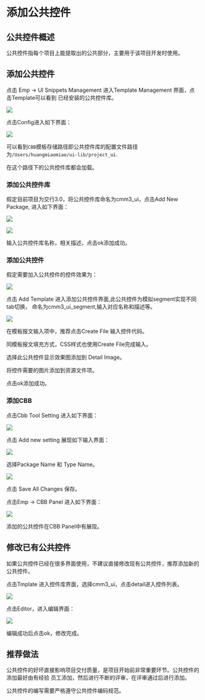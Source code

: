 # 添加公共控件

## 公共控件概述

公共控件指每个项目上能提取出的公共部分，主要用于该项目开发时使用。

## 添加公共控件

点击 Emp -> UI Snippets Management 进入Template Management 界面，点击Template可以看到
已经安装的公共控件库。

![](../images/public_ui_add1.png)

点击Config进入如下界面：

![](../images/basic_ui_add11.png)

可以看到`CBB`模板存储路径即公共控件库的配置文件路径为`/Users/huangmiaomiao/ui-lib/project_ui`.

在这个路径下的公共控件库都会加载。

### 添加公共控件库

假定目前项目为交行3.0，将公共控件库命名为cmm3_ui，点击Add New Package, 进入如下界面：

![](../images/public_ui_add2.png)

![](../images/public_ui_add3.png)

输入公共控件库名称，相关描述，点击ok添加成功。

### 添加公共控件

假定需要加入公共控件的控件效果为：

![](../images/public_ui_add4.png)

点击 Add Template 进入添加公共控件界面,此公共控件为模拟segment实现不同tab切换，
命名为cmm3_ui_segment,输入对应名称和描述等。

![](../images/public_ui_add5.png)

在模板报文输入项中，推荐点击Create File 输入控件代码。

同模板报文填充方式，CSS样式也使用Create File完成输入。

选择此公共控件显示效果图添加到 Detail Image。

将控件需要的图片添加到资源文件项。

点击ok添加成功。

### 添加CBB

点击Cbb Tool Setting 进入如下界面：

![](../images/public_ui_add8.png)

点击 Add new setting 展现如下输入界面：

![](../images/public_ui_add9.png)

选择Package Name 和 Type Name。

![](../images/public_ui_add10.png)

点击 Save All Changes 保存。

点击Emp -> CBB Panel 进入如下界面：

![](../images/public_ui_add11.png)

添加的公共控件在CBB Panel中有展现。

## 修改已有公共控件

如果公共控件已经在很多界面使用，不建议直接修改现有公共控件，推荐添加新的公共控件。

点击Tmplate 进入控件库界面，选择cmm3_ui，点击detail进入控件列表。

![](../images/public_ui_add12.png)

点击Editor，进入编辑界面：

![](../images/public_ui_add13.png)

编辑成功后点击ok，修改完成。

## 推荐做法

公共控件的好坏直接影响项目交付质量，是项目开始前非常重要环节。公共控件的添加最好由有经验
员工添加，然后进行不断的评审，在评审通过后进行添加。

公共控件的编写需要严格遵守公共控件编码规范。
